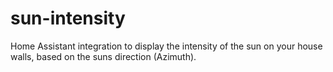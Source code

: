 # sun-intensity
Home Assistant integration to display the intensity of the sun on your house walls, based on the suns direction (Azimuth).
